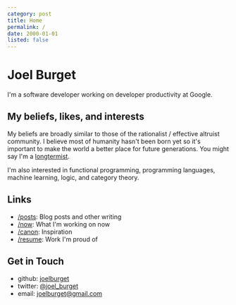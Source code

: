 ```yaml
---
category: post
title: Home
permalink: /
date: 2000-01-01
listed: false
---
```


# Joel Burget

I'm a software developer working on developer productivity at Google.

## My beliefs, likes, and interests

My beliefs are broadly similar to those of the rationalist / effective altruist community. I believe most of humanity hasn't been born yet so it's important to make the world a better place for future generations. You might say I'm a [longtermist](https://80000hours.org/articles/future-generations/).

I'm also interested in functional programming, programming languages, machine learning, logic, and category theory.

## Links

* [/posts](/posts): Blog posts and other writing
* [/now](/now): What I'm working on now
* [/canon](/canon): Inspiration
* [/resume](/resume): Work I'm proud of

## Get in Touch

* github: [joelburget](https://github.com/joelburget)
* twitter: [@joel_burget](https://twitter.com/joel_burget)
* email: [joelburget@gmail.com](mailto:joelburget@gmail.com)
